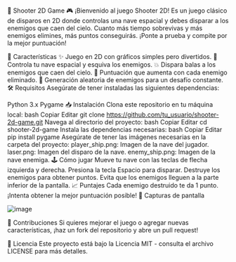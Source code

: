 🚀 Shooter 2D Game 🎮
¡Bienvenido al juego Shooter 2D! Es un juego clásico de disparos en 2D donde controlas una nave espacial y debes disparar a los enemigos que caen del cielo. Cuanto más tiempo sobrevivas y más enemigos elimines, más puntos conseguirás. ¡Ponte a prueba y compite por la mejor puntuación!

🌟 Características
✨ Juego en 2D con gráficos simples pero divertidos.
🚀 Controla tu nave espacial y esquiva los enemigos.
💥 Dispara balas a los enemigos que caen del cielo.
🎯 Puntuación que aumenta con cada enemigo eliminado.
🔄 Generación aleatoria de enemigos para un desafío constante.
🛠️ Requisitos
Asegúrate de tener instaladas las siguientes dependencias:

Python 3.x
Pygame
📥 Instalación
Clona este repositorio en tu máquina local:
bash
Copiar
Editar
git clone https://github.com/tu_usuario/shooter-2d-game.git
Navega al directorio del proyecto:
bash
Copiar
Editar
cd shooter-2d-game
Instala las dependencias necesarias:
bash
Copiar
Editar
pip install pygame
Asegúrate de tener las imágenes necesarias en la carpeta del proyecto:
player_ship.png: Imagen de la nave del jugador.
laser.png: Imagen del disparo de la nave.
enemy_ship.png: Imagen de la nave enemiga.
🕹️ Cómo jugar
Mueve tu nave con las teclas de flecha izquierda y derecha.
Presiona la tecla Espacio para disparar.
Destruye los enemigos para obtener puntos.
Evita que los enemigos lleguen a la parte inferior de la pantalla.
📈 Puntajes
Cada enemigo destruido te da 1 punto.
¡Intenta obtener la mejor puntuación posible!
📸 Capturas de pantalla

![image](https://github.com/user-attachments/assets/062f6c60-aa57-4c4f-819c-1a2369d96033)

🔧 Contribuciones
Si quieres mejorar el juego o agregar nuevas características, ¡haz un fork del repositorio y abre un pull request!

📝 Licencia
Este proyecto está bajo la Licencia MIT - consulta el archivo LICENSE para más detalles.
